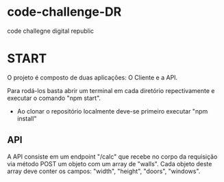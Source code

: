 # code-challenge-DR
code challegne digital republic

# START

O projeto é composto de duas aplicações: O Cliente e a API.

Para rodá-los basta abrir um terminal em cada diretório repectivamente e executar o comando "npm start".

* Ao clonar o repositório localmente deve-se primeiro executar "npm install"


## API

A API consiste em um endpoint "/calc" que recebe no corpo da requisição via método POST um objeto com um array de "walls". Cada objeto deste array deve conter os campos: "width", "height", "doors", "windows".
